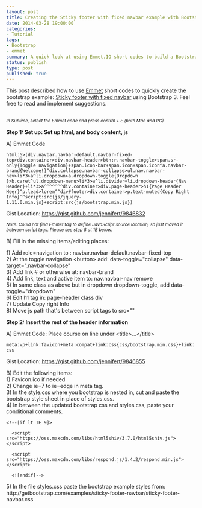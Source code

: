 ```yaml
---
layout: post
title: Creating the Sticky footer with fixed navbar example with Bootstrap 3 using Emmet.IO
date: 2014-03-28 19:00:00
categories:
- Tutorial
tags:
- Bootstrap
- emmet
summary: A quick look at using Emmet.IO short codes to build a Bootstrap example page in a flash.
status: publish
type: post
published: true
---
```

<p>This post described how to use <a href="http://emmet.io/" target="_blank" rel="nofollow">Emmet</a> short codes to quickly create the bootstrap example: <a href="http://getbootstrap.com/examples/sticky-footer-navbar/" target="_blank" rel="nofollow">Sticky footer with fixed navbar</a> using Bootstrap 3.  Feel free to read and implement suggestions.<br />
<!--more--><br />
<small>
<p><em>In Sublime, select the Emmet code and press control + E (both Mac and PC)</em></p>
<p></small></p>
<p><strong>Step 1: Set up: Set up html, and body content, js</strong></p>
<p>A) Emmet Code</p>
<p><code>html:5&gt;(div.navbar.navbar-default.navbar-fixed-top&gt;div.container&gt;div.navbar-header&gt;btn:r.navbar-toggle&gt;span.sr-only{Toggle navigation}+span.icon-bar+span.icon+span.icon^a.navbar-brand{Welcome!}^div.collapse.navbar-collapse&gt;ul.nav.navbar-nav&gt;li*3&gt;a^li.dropdown&gt;a.dropdown-toggle{Dropdown }&gt;b.caret^ul.dropdown-menu&gt;li*3&gt;a^li.divider+li.dropdown-header{Nav Header}+li*3&gt;a^^^^^^^div.container&gt;div.page-header&gt;h1{Page Header Heer}^p.lead&gt;lorem^^div#footer&gt;div.container&gt;p.text-muted{Copy Right Info}^^script:src{js/jquery-1.11.0.min.js}+script:src{js/bootstrap.min.js})</code></p>
<p>Gist Location: <a href="https://gist.github.com/jennifert/9846832" target="_blank" rel="nofollow">https://gist.github.com/jennifert/9846832</a></p>
<p><small>
<p><em>Note: Could not find Emmet tag to define JavaScript source location, so just moved it between script tags. Please see step 8 at 1B below.</em></p>
<p></small></p>
<p>B) Fill in the missing items/editing places:</p>
<p>1) Add role=navigation to : navbar.navbar-default.navbar-fixed-top<br />
  2) At the toggle navigation &lt;button&gt; add: data-toggle=&quot;collapse&quot; data-target=&quot;.navbar-collapse&quot;<br />
  3) Add link # or otherwise at: navbar-brand<br />
  4) Add link, text and active item to: nav.navbar-nav remove<br />
  5) In same class as above but in dropdown dropdown-toggle, add data-toggle=&quot;dropdown&quot;<br />
  6) Edit h1 tag in: page-header class div<br />
  7) Update Copy right Info<br />
  8) Move js path that's between script tags to src=&quot;&quot;</p>
<p><strong>Step 2: Insert the rest of the header information</strong></p>
<p>A) Emmet Code: Place course on line under &lt;title&gt;...&lt;/title&gt;</p>
<p><code>meta:vp+link:favicon+meta:compat+link:css{css/bootstrap.min.css}+link:css</code></p>
<p>Gist Location: <a href="https://gist.github.com/jennifert/9846855" target="_blank" rel="nofollow">https://gist.github.com/jennifert/9846855</a></p>
<p>B) Edit the following items:<br />
  1) Favicon.ico if needed<br />
  2) Change ie=7 to ie=edge in meta tag.<br />
  3) In the style.css where you bootstrap is nested in, cut and paste the bootstrap style sheet in place of styles.css.<br />
  4) In between the updated bootstrap css and styles.css, paste your conditional comments.</p>
<p><code>&lt;!--[if lt IE 9]&gt;<br />
  &lt;script src=&quot;https://oss.maxcdn.com/libs/html5shiv/3.7.0/html5shiv.js&quot;&gt;&lt;/script&gt;<br />
  &lt;script src=&quot;https://oss.maxcdn.com/libs/respond.js/1.4.2/respond.min.js&quot;&gt;&lt;/script&gt;<br />
  &lt;![endif]--&gt;</code></p>
<p>5) In the file styles.css paste the bootstrap example styles from: http://getbootstrap.com/examples/sticky-footer-navbar/sticky-footer-navbar.css</p>
